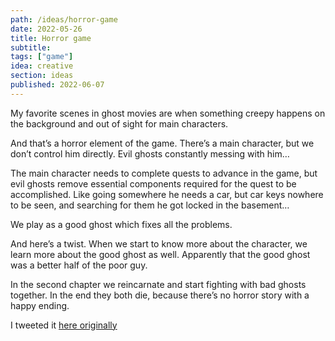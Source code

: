 ```yaml
---
path: /ideas/horror-game
date: 2022-05-26
title: Horror game
subtitle: 
tags: ["game"]
idea: creative
section: ideas
published: 2022-06-07
---
```


My favorite scenes in ghost movies are when something creepy happens on the background and out of sight for main characters.

And that’s a horror element of the game. There’s a main character, but we don’t control him directly. Evil ghosts constantly messing with him…

The main character needs to complete quests to advance in the game, but evil ghosts remove essential components required for the quest to be accomplished. Like going somewhere he needs a car, but car keys nowhere to be seen, and searching for them he got locked in the basement…

We play as a good ghost which fixes all the problems.

And here’s a twist. When we start to know more about the character, we learn more about the good ghost as well. Apparently that the good ghost was a better half of the poor guy.

In the second chapter we reincarnate and start fighting with bad ghosts together. In the end they both die, because there’s no horror story with a happy ending.

I tweeted it [here originally](https://twitter.com/mikolasan/status/1529932411810631680)